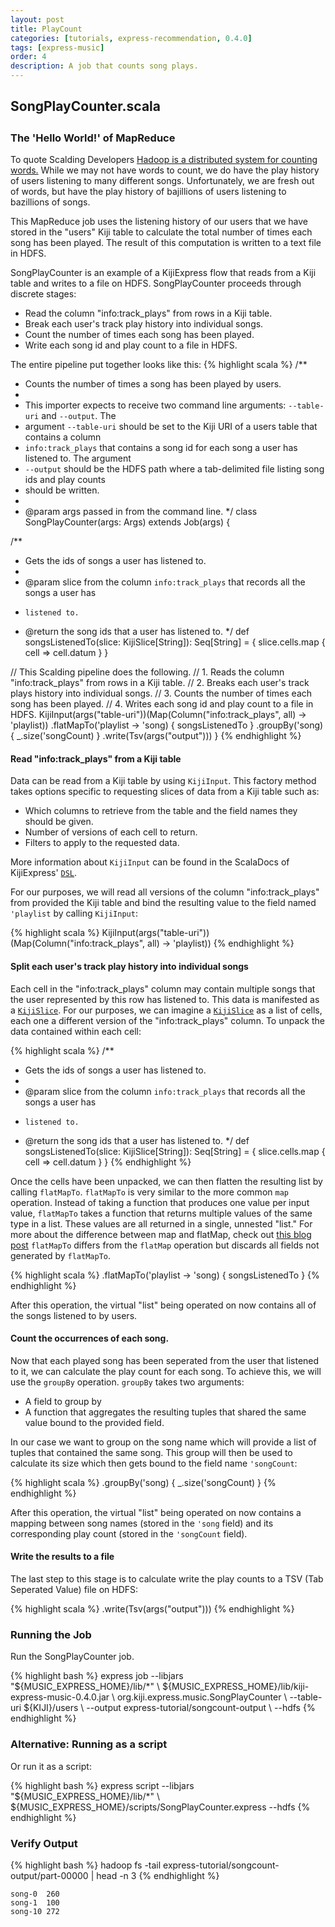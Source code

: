 ```yaml
---
layout: post
title: PlayCount
categories: [tutorials, express-recommendation, 0.4.0]
tags: [express-music]
order: 4
description: A job that counts song plays.
---
```


<div id="accordion-container">
  <h2 class="accordion-header"> SongPlayCounter.scala </h2>
  <div class="accordion-content">
    <script src="http://gist-it.appspot.com/github/kijiproject/kiji-express-music/raw/kiji-express-music-0.4.0/src/main/scala/org/kiji/express/music/SongPlayCounter.scala"> </script>
  </div>
</div>

<h3 style="margin-top:0px;padding-top:10px;">The 'Hello World!' of MapReduce</h3>

To quote Scalding Developers
[Hadoop is a distributed system for counting words.](https://github.com/twitter/scalding)
While we may not have words to count, we do have the play history of users listening to many different songs.
Unfortunately, we are fresh out of words, but have the play history of
bajillions of users listening to bazillions of songs.

This MapReduce job uses the listening history of our users that we have stored in the "users" Kiji
table to calculate the total number of times each song has been played. The result of this
computation is written to a text file in HDFS.

SongPlayCounter is an example of a KijiExpress flow that reads from a Kiji table and writes to a
file on HDFS. SongPlayCounter proceeds through discrete stages:

* Read the column "info:track_plays" from rows in a Kiji table.
* Break each user's track play history into individual songs.
* Count the number of times each song has been played.
* Write each song id and play count to a file in HDFS.

The entire pipeline put together looks like this:
{% highlight scala %}
/**
 * Counts the number of times a song has been played by users.
 *
 * This importer expects to receive two command line arguments: `--table-uri` and `--output`. The
 * argument `--table-uri` should be set to the Kiji URI of a users table that contains a column
 * `info:track_plays` that contains a song id for each song a user has listened to. The argument
 * `--output` should be the HDFS path where a tab-delimited file listing song ids and play counts
 * should be written.
 *
 * @param args passed in from the command line.
 */
class SongPlayCounter(args: Args) extends Job(args) {

  /**
   * Gets the ids of songs a user has listened to.
   *
   * @param slice from the column `info:track_plays` that records all the songs a user has
   *     listened to.
   * @return the song ids that a user has listened to.
   */
  def songsListenedTo(slice: KijiSlice[String]): Seq[String] = {
    slice.cells.map { cell => cell.datum }
  }

  // This Scalding pipeline does the following.
  // 1. Reads the column "info:track_plays" from rows in a Kiji table.
  // 2. Breaks each user's track plays history into individual songs.
  // 3. Counts the number of times each song has been played.
  // 4. Writes each song id and play count to a file in HDFS.
  KijiInput(args("table-uri"))(Map(Column("info:track_plays", all) -> 'playlist))
      .flatMapTo('playlist -> 'song) { songsListenedTo }
      .groupBy('song) { _.size('songCount) }
      .write(Tsv(args("output")))
}
{% endhighlight %}


#### Read "info:track_plays" from a Kiji table

Data can be read from a Kiji table by using `KijiInput`. This factory method takes options specific
to requesting slices of data from a Kiji table such as:

* Which columns to retrieve from the table and the field names they should be given.
* Number of versions of each cell to return.
* Filters to apply to the requested data.

More information about `KijiInput` can be found in the ScalaDocs of KijiExpress'
[`DSL`]({{site.api_express_0_4_0}}/DSL$.html).

For our purposes, we will read all versions of the column "info:track_plays" from provided the Kiji
table and bind the resulting value to the field named `'playlist` by calling `KijiInput`:

{% highlight scala %}
KijiInput(args("table-uri"))(Map(Column("info:track_plays", all) -> 'playlist))
{% endhighlight %}

#### Split each user's track play history into individual songs

Each cell in the "info:track_plays" column may contain multiple songs that the user represented by
this row has listened to. This data is manifested as a
[`KijiSlice`]({{site.api_express_0_4_0}}/KijiSlice.html). For our purposes, we can imagine a
[`KijiSlice`]({{site.api_express_0_4_0}}/KijiSlice.html) as a list of cells, each one a different
version of the "info:track_plays" column. To unpack the data contained within each cell:

{% highlight scala %}
/**
 * Gets the ids of songs a user has listened to.
 *
 * @param slice from the column `info:track_plays` that records all the songs a user has
 *     listened to.
 * @return the song ids that a user has listened to.
 */
def songsListenedTo(slice: KijiSlice[String]): Seq[String] = {
  slice.cells.map { cell => cell.datum }
}
{% endhighlight %}

Once the cells have been unpacked, we can then flatten the resulting list by calling `flatMapTo`.
`flatMapTo` is very similar to the more common `map` operation. Instead of taking a function that
produces one value per input value, `flatMapTo` takes a function that returns multiple values of the
same type in a list. These values are all returned in a single, unnested "list." For more about the
difference between map and flatMap, check out [this blog post](http://www.brunton-spall.co.uk/post/2011/12/02/map-map-and-flatmap-in-scala/)
`flatMapTo` differs from the `flatMap` operation but discards all fields not generated by
`flatMapTo`.

{% highlight scala %}
.flatMapTo('playlist -> 'song) { songsListenedTo }
{% endhighlight %}

After this operation, the virtual "list" being operated on now contains all of the songs listened to
by users.

#### Count the occurrences of each song.
Now that each played song has been seperated from the user that listened to it, we can calculate the
play count for each song. To achieve this, we will use the `groupBy` operation. `groupBy` takes two
arguments:

* A field to group by
* A function that aggregates the resulting tuples that shared the same value bound to the provided
  field.

In our case we want to group on the song name which will provide a list of tuples that contained the
same song. This group will then be used to calculate its size which then gets bound to the field
name `'songCount`:

{% highlight scala %}
.groupBy('song) { _.size('songCount) }
{% endhighlight %}

After this operation, the virtual "list" being operated on now contains a mapping between song names
(stored in the `'song` field) and its corresponding play count (stored in the `'songCount` field).

#### Write the results to a file
The last step to this stage is to calculate write the play counts to a TSV (Tab Seperated Value)
file on HDFS:

{% highlight scala %}
.write(Tsv(args("output")))
{% endhighlight %}

### Running the Job

Run the SongPlayCounter job.

<div class="userinput">
{% highlight bash %}
express job --libjars "${MUSIC_EXPRESS_HOME}/lib/*" \
    ${MUSIC_EXPRESS_HOME}/lib/kiji-express-music-0.4.0.jar \
    org.kiji.express.music.SongPlayCounter \
    --table-uri ${KIJI}/users \
    --output express-tutorial/songcount-output \
    --hdfs
{% endhighlight %}
</div>

### Alternative: Running as a script

Or run it as a script:

<div class="userinput">
{% highlight bash %}
express script --libjars "${MUSIC_EXPRESS_HOME}/lib/*" \
    ${MUSIC_EXPRESS_HOME}/scripts/SongPlayCounter.express --hdfs
{% endhighlight %}
</div>

### Verify Output

<div class="userinput">
{% highlight bash %}
hadoop fs -tail express-tutorial/songcount-output/part-00000 | head -n 3
{% endhighlight %}
</div>

    song-0	260
    song-1	100
    song-10	272

